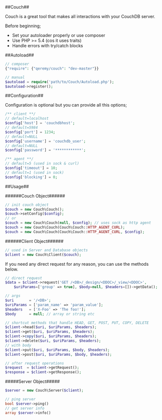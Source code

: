 ##Couch##

Couch is a great tool that makes all interactions with your CouchDB server.


Before beginning;

- Set your autoloader properly or use composer
- Use PHP >= 5.4 (cos it uses traits)
- Handle errors with try/catch blocks

##Autoload##

```php
// composer
{"require": {"qeremy/couch": "dev-master"}}

// manual
$autoload = require('path/to/Couch/Autoload.php');
$autoload->register();
```

##Configuration##

Configuration is optional but you can provide all this options;

```php
/** client **/
// default=localhost
$config['host'] = 'couchdbhost';
// default=5984
$config['port'] = 1234;
// default=NULL
$config['username'] = 'couchdb_user';
// default=NULL
$config['password'] = '************';

/** agent **/
// default=5 (used in sock & curl)
$config['timeout'] = 10;
// default=1 (used in sock)
$config['blocking'] = 0;
```

##Usage##

######Couch Object######
```php
// init couch object
$couch = new Couch\Couch();
$couch->setConfig($config);
// or
$couch = new Couch\Couch(null, $config); // uses sock as http agent
$couch = new Couch\Couch(Couch\Couch::HTTP_AGENT_CURL);
$couch = new Couch\Couch(Couch\Couch::HTTP_AGENT_CURL, $config);
```

######Client Object######
```php
// used in Server and Database objects
$client = new Couch\Client($couch);
```

If you need any direct request for any reason, you can use the methods below.

```php
// direct request
$data = $client->request('GET /<DB>/_design/<DDOC>/_view/<DDOC>',
    $uriParams=['group' => true], $body=null, $headers=[])->getData();

// args
$uri       = '/<DB>';
$uriParams = ['param_name' => 'param_value'];
$headers   = ['X-Foo' => 'The foo!'];
$body      = null; // array or string etc

// shortcut methods that handle HEAD, GET, POST, PUT, COPY, DELETE
$client->head($uri, $uriParams, $headers);
$client->get($uri, $uriParams, $headers);
$client->copy($uri, $uriParams, $headers);
$client->delete($uri, $uriParams, $headers);
// with body
$client->put($uri, $uriParams, $body, $headers);
$client->post($uri, $uriParams, $body, $headers);

// after request operations
$request  = $client->getRequest();
$response = $client->getResponse();
```

#####Server Object#####
```php
$server = new Couch\Server($client);

// ping server
bool $server->ping()
// get server info
array $server->info()
```
